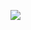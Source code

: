 ![](https://assets.simplotel.com/simplotel/image/upload/x_273,y_0,w_2366,h_1941,r_0,c_crop/q_80,w_1600,dpr_1,f_auto,fl_progressive,c_limit/essentia-luxury-hotel-indore/Deluxe_king_oefwrz)
